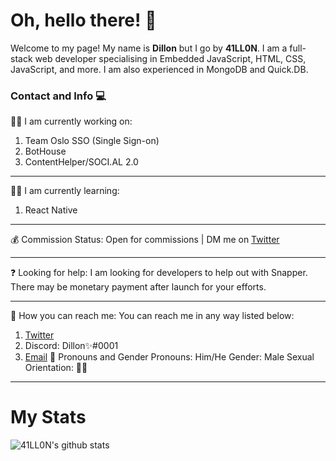 # Oh, hello there! 👋

Welcome to my page!
My name is **Dillon** but I go by **41LL0N**. I am a full-stack web developer specialising in Embedded JavaScript, HTML, CSS, JavaScript, and more.
I am also experienced in MongoDB and Quick.DB.

### Contact and Info 💻

👨‍💻 I am currently working on:
1. Team Oslo SSO (Single Sign-on)
2. BotHouse
3. ContentHelper/SOCI.AL 2.0

---
👩‍🏫 I am currently learning:
1. React Native

---
💰 Commission Status:
Open for commissions | DM me on [Twitter](https://twitter.com/espressosquad)

---
❓ Looking for help:
I am looking for developers to help out with Snapper. There may be monetary payment after launch for your efforts.

---
📧 How you can reach me:
You can reach me in any way listed below:
1. [Twitter](https://twitter.com/espressosquad)
2. Discord: Dillon✨#0001
3. [Email](mailto:dillonveit1@gmail.com)
👦 Pronouns and Gender
Pronouns: Him/He
Gender: Male
Sexual Orientation: 🏳‍🌈

---
# My Stats

![41LL0N's github stats](https://github-readme-stats.vercel.app/api?username=41LL0N&show_icons=true&theme=radical)
